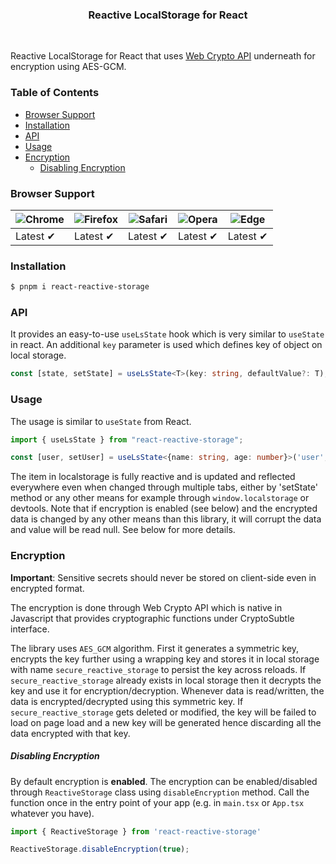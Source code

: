 
<div align="center">
  <h3>Reactive LocalStorage for React</h3>
  <br />
</div>

Reactive LocalStorage for React that uses [Web Crypto API](https://developer.mozilla.org/en-US/docs/Web/API/Web_Crypto_API) underneath for encryption using AES-GCM. 


### Table of Contents
  - [Browser Support](#browser-support)
  - [Installation](#installation)
  - [API](#api)
  - [Usage](#usage)
  - [Encryption](#encryption)
    - [Disabling Encryption](#disabling-encryption)


### Browser Support
![Chrome](https://raw.githubusercontent.com/alrra/browser-logos/main/src/chrome/chrome_48x48.png) | ![Firefox](https://raw.githubusercontent.com/alrra/browser-logos/main/src/firefox/firefox_48x48.png) | ![Safari](https://raw.githubusercontent.com/alrra/browser-logos/main/src/safari/safari_48x48.png) | ![Opera](https://raw.githubusercontent.com/alrra/browser-logos/main/src/opera/opera_48x48.png) | ![Edge](https://raw.githubusercontent.com/alrra/browser-logos/main/src/edge/edge_48x48.png) |
--- | --- | --- | --- | --- |
Latest ✔ | Latest ✔ | Latest ✔ | Latest ✔ | Latest ✔ |


### Installation
```bash
$ pnpm i react-reactive-storage
```

### API
It provides an easy-to-use `useLsState` hook which is very similar to `useState` in react. An additional `key` parameter is used which defines key of object on local storage.

```ts
const [state, setState] = useLsState<T>(key: string, defaultValue?: T);
```

### Usage
The usage is similar to `useState` from React. 
```ts
import { useLsState } from "react-reactive-storage";

const [user, setUser] = useLsState<{name: string, age: number}>('user', {name: 'asad', age: 2});
```

The item in localstorage is fully reactive and is updated and reflected everywhere even when changed through multiple tabs, either by 'setState' method or any other means for example through `window.localstorage` or devtools. 
Note that if encryption is enabled (see below) and the encrypted data is changed by any other means than this library, it will corrupt the data and value will be read null. See below for more details. 


### Encryption
**Important**: Sensitive secrets should never be stored on client-side even in encrypted format. 

The encryption is done through Web Crypto API which is native in Javascript that provides cryptographic functions under CryptoSubtle interface. 

The library uses `AES_GCM` algorithm. First it generates a symmetric key, encrypts the key further using a wrapping key and stores it in local storage with name `secure_reactive_storage` to persist the key across reloads. 
If `secure_reactive_storage` already exists in local storage then it decrypts the key and use it for encryption/decryption. 
Whenever data is read/written, the data is encrypted/decrypted using this symmetric key. 
If `secure_reactive_storage` gets deleted or modified, the key will be failed to load on page load and a new key will be generated hence discarding all the data encrypted with that key.

##### Disabling Encryption
By default encryption is **enabled**. The encryption can be enabled/disabled through `ReactiveStorage` class using `disableEncryption` method. Call the function once in the entry point of your app (e.g. in `main.tsx` or `App.tsx` whatever you have). 

```ts
import { ReactiveStorage } from 'react-reactive-storage'

ReactiveStorage.disableEncryption(true);
```
